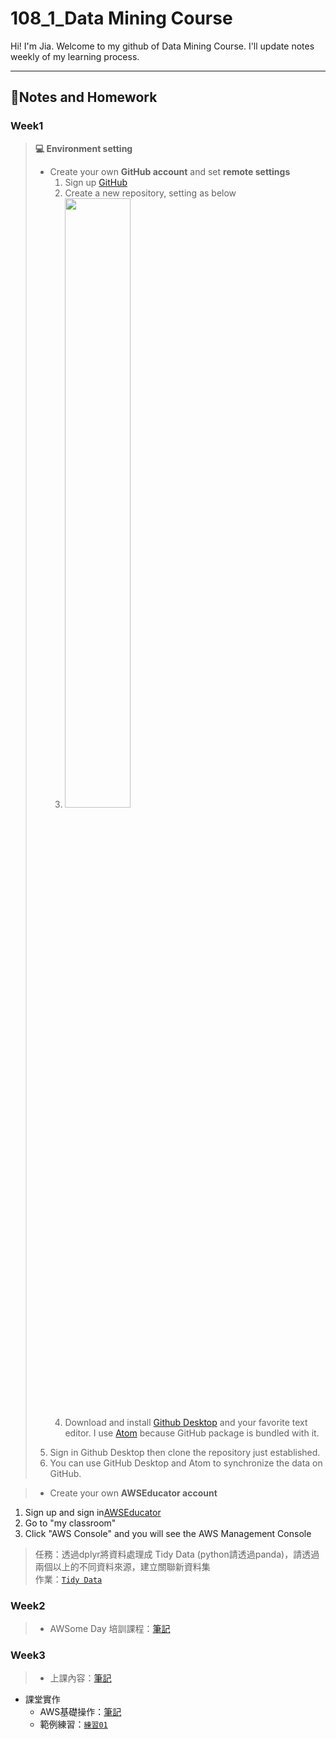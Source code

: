 # **108_1_Data Mining Course**
Hi! I'm Jia. Welcome to my github of Data Mining Course. I'll update notes weekly of my learning process.
___

## 📙**Notes and Homework**

### Week1
>  **💻 Environment setting**
>* Create your own **GitHub account** and set **remote settings**
>   1. Sign up [GitHub](https://github.com/)
>   2. Create a new repository, setting as below
>   3. <img src="https://i.imgur.com/IUdYzYu.png" width="50%" height="50%" />
>   4. Download and install [Github Desktop](https://desktop.github.com/) and your favorite text editor. I use [Atom](https://atom.io/) because GitHub package is bundled with it.
>  5. Sign in Github Desktop then clone the repository just established.
>  6. You can use GitHub Desktop and Atom to synchronize the data on GitHub.

>* Create your own  **AWSEducator account**
   1. Sign up and sign in[AWSEducator](https://aws.amazon.com/tw/education/awseducate/)
   2. Go to "my classroom"
   3. Click "AWS Console" and you will see the AWS Management Console

>任務：透過dplyr將資料處理成 Tidy Data (python請透過panda)，請透過兩個以上的不同資料來源，建立關聯新資料集  
作業：[`Tidy Data`](https://github.com/acgangel/Data-Mining/blob/master/week01/Tidy%20Data.ipynb)

### Week2
>   * AWSome Day 培訓課程：[筆記](https://github.com/acgangel/Data-Mining/blob/master/week02/AWSome%20Day%20Note.md)

### Week3
>  * 上課內容：[筆記](https://github.com/acgangel/Data-Mining/blob/master/week03/1018%E8%AA%B2%E5%A0%82%E7%AD%86%E8%A8%98.md)
  * 課堂實作
    * AWS基礎操作：[筆記](https://github.com/acgangel/Data-Mining/blob/master/week03/AWS%E6%93%8D%E4%BD%9C%E7%AD%86%E8%A8%98.md)
    * 範例練習：[`練習01`](https://github.com/acgangel/Data-Mining/blob/master/week03/Example/dangerous_companies.ipynb)
